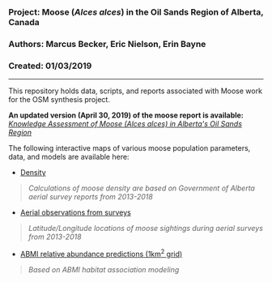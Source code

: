 ### Project: Moose (*Alces alces*) in the Oil Sands Region of Alberta, Canada
### Authors: Marcus Becker, Eric Nielson, Erin Bayne
### Created: 01/03/2019

---

This repository holds data, scripts, and reports associated with Moose work for the OSM synthesis project.

**An updated version (April 30, 2019) of the moose report is available:**
[*Knowledge Assessment of Moose (Alces alces) in Alberta's Oil Sands Region*](https://mabecker89.github.io/OSM-Synthesis-Moose/OSMMooseReview_EN-MB_v2)

The following interactive maps of various moose population parameters, data, and models are available here:

+ [Density](https://mabecker89.github.io/OSM-Synthesis-Moose/density)
> *Calculations of moose density are based on Government of Alberta aerial survey reports from 2013-2018*
+ [Aerial observations from surveys](https://mabecker89.github.io/OSM-Synthesis-Moose/heatmap)
> *Latitude/Longitude locations of moose sightings during aerial surveys from 2013-2018*
+ [ABMI relative abundance predictions (1km<sup>2</sup> grid)](https://mabecker89.github.io/OSM-Synthesis-Moose/relabund)
> *Based on ABMI habitat association modeling*




